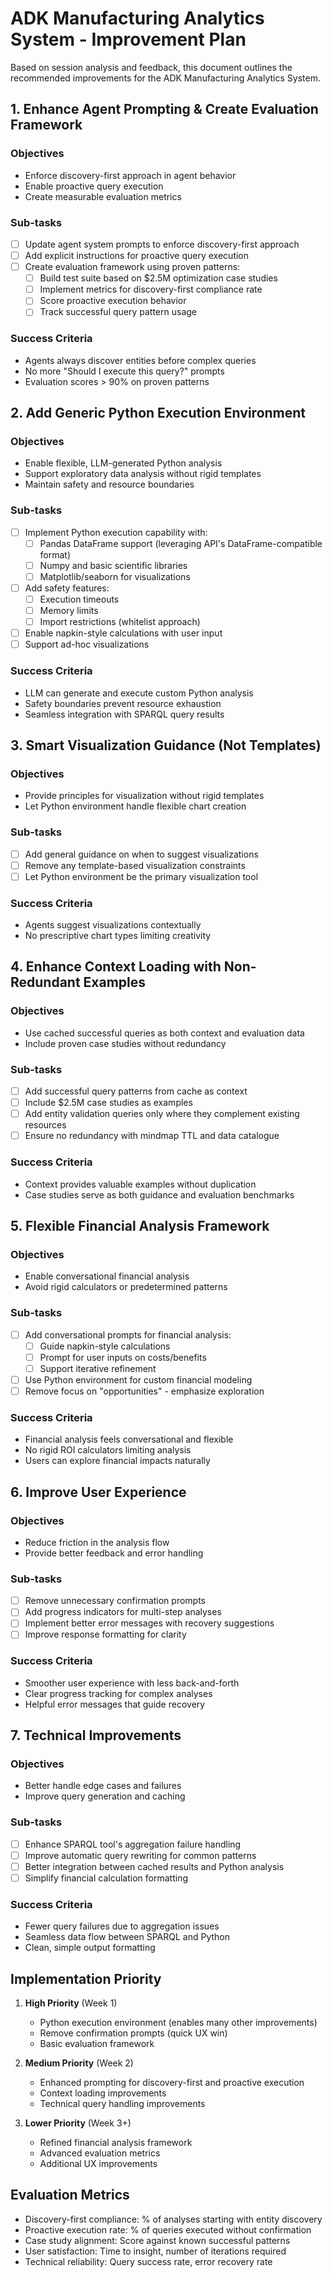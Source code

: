# ADK Manufacturing Analytics System - Improvement Plan

Based on session analysis and feedback, this document outlines the recommended improvements for the ADK Manufacturing Analytics System.

## 1. Enhance Agent Prompting & Create Evaluation Framework

### Objectives
- Enforce discovery-first approach in agent behavior
- Enable proactive query execution
- Create measurable evaluation metrics

### Sub-tasks
- [ ] Update agent system prompts to enforce discovery-first approach
- [ ] Add explicit instructions for proactive query execution
- [ ] Create evaluation framework using proven patterns:
  - [ ] Build test suite based on $2.5M optimization case studies
  - [ ] Implement metrics for discovery-first compliance rate
  - [ ] Score proactive execution behavior
  - [ ] Track successful query pattern usage

### Success Criteria
- Agents always discover entities before complex queries
- No more "Should I execute this query?" prompts
- Evaluation scores > 90% on proven patterns

## 2. Add Generic Python Execution Environment

### Objectives
- Enable flexible, LLM-generated Python analysis
- Support exploratory data analysis without rigid templates
- Maintain safety and resource boundaries

### Sub-tasks
- [ ] Implement Python execution capability with:
  - [ ] Pandas DataFrame support (leveraging API's DataFrame-compatible format)
  - [ ] Numpy and basic scientific libraries
  - [ ] Matplotlib/seaborn for visualizations
- [ ] Add safety features:
  - [ ] Execution timeouts
  - [ ] Memory limits
  - [ ] Import restrictions (whitelist approach)
- [ ] Enable napkin-style calculations with user input
- [ ] Support ad-hoc visualizations

### Success Criteria
- LLM can generate and execute custom Python analysis
- Safety boundaries prevent resource exhaustion
- Seamless integration with SPARQL query results

## 3. Smart Visualization Guidance (Not Templates)

### Objectives
- Provide principles for visualization without rigid templates
- Let Python environment handle flexible chart creation

### Sub-tasks
- [ ] Add general guidance on when to suggest visualizations
- [ ] Remove any template-based visualization constraints
- [ ] Let Python environment be the primary visualization tool

### Success Criteria
- Agents suggest visualizations contextually
- No prescriptive chart types limiting creativity

## 4. Enhance Context Loading with Non-Redundant Examples

### Objectives
- Use cached successful queries as both context and evaluation data
- Include proven case studies without redundancy

### Sub-tasks
- [ ] Add successful query patterns from cache as context
- [ ] Include $2.5M case studies as examples
- [ ] Add entity validation queries only where they complement existing resources
- [ ] Ensure no redundancy with mindmap TTL and data catalogue

### Success Criteria
- Context provides valuable examples without duplication
- Case studies serve as both guidance and evaluation benchmarks

## 5. Flexible Financial Analysis Framework

### Objectives
- Enable conversational financial analysis
- Avoid rigid calculators or predetermined patterns

### Sub-tasks
- [ ] Add conversational prompts for financial analysis:
  - [ ] Guide napkin-style calculations
  - [ ] Prompt for user inputs on costs/benefits
  - [ ] Support iterative refinement
- [ ] Use Python environment for custom financial modeling
- [ ] Remove focus on "opportunities" - emphasize exploration

### Success Criteria
- Financial analysis feels conversational and flexible
- No rigid ROI calculators limiting analysis
- Users can explore financial impacts naturally

## 6. Improve User Experience

### Objectives
- Reduce friction in the analysis flow
- Provide better feedback and error handling

### Sub-tasks
- [ ] Remove unnecessary confirmation prompts
- [ ] Add progress indicators for multi-step analyses
- [ ] Implement better error messages with recovery suggestions
- [ ] Improve response formatting for clarity

### Success Criteria
- Smoother user experience with less back-and-forth
- Clear progress tracking for complex analyses
- Helpful error messages that guide recovery

## 7. Technical Improvements

### Objectives
- Better handle edge cases and failures
- Improve query generation and caching

### Sub-tasks
- [ ] Enhance SPARQL tool's aggregation failure handling
- [ ] Improve automatic query rewriting for common patterns
- [ ] Better integration between cached results and Python analysis
- [ ] Simplify financial calculation formatting

### Success Criteria
- Fewer query failures due to aggregation issues
- Seamless data flow between SPARQL and Python
- Clean, simple output formatting

## Implementation Priority

1. **High Priority** (Week 1)
   - Python execution environment (enables many other improvements)
   - Remove confirmation prompts (quick UX win)
   - Basic evaluation framework

2. **Medium Priority** (Week 2)
   - Enhanced prompting for discovery-first and proactive execution
   - Context loading improvements
   - Technical query handling improvements

3. **Lower Priority** (Week 3+)
   - Refined financial analysis framework
   - Advanced evaluation metrics
   - Additional UX improvements

## Evaluation Metrics

- Discovery-first compliance: % of analyses starting with entity discovery
- Proactive execution rate: % of queries executed without confirmation
- Case study alignment: Score against known successful patterns
- User satisfaction: Time to insight, number of iterations required
- Technical reliability: Query success rate, error recovery rate